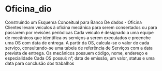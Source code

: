 # Oficina_dio
Construindo um Esquema Conceitual para Banco De dados - Oficina
Clientes levam veículos à oficina mecânica para serem consertados ou para passarem por revisões  periódicas
Cada veículo é designado a uma equipe de mecânicos que identifica os serviços a serem executados e preenche uma OS com data de entrega.
A partir da OS, calcula-se o valor de cada serviço, consultando-se uma tabela de referência de Serviços com a data prevista de entrega.
Os mecânicos possuem código, nome, endereço e especialidade
Cada OS possui: n°, data de emissão, um valor, status e uma data para conclusão dos trabalhos
